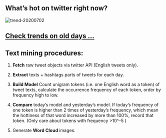 ## What’s hot on twitter right now?

![trend-20200702][wordcloud]

[wordcloud]: https://raw.githubusercontent.com/xdqc/tweet-trend-everyday/master/word-cloud/trend-20200702.png?token=AF5V4P7ADR6KQBZ4CEDTNIK6AXRMU "trend-20200702"

## [Check trends on old days ...](https://github.com/xdqc/tweet-trend-everyday/tree/master/word-cloud)

## Text mining procedures:

1. **Fetch** raw tweet objects via twitter API (English tweets only).

2. **Extract** texts + hashtags parts of tweets for each day.

3. **Build Model** Count unigram tokens (i.e. one English word as a token) of tweet texts, calculate the occurrence frequency of each token, order by frequency high to low.

4. **Compare** today’s model and yesterday’s model. If today’s frequency of one token is higher than 2 times of yesterday’s frequency, which mean the hottiness of that word increased by more than 100%, record that token. (Only care about tokens with frequency >10^-5 )

5. Generate **Word Cloud** images.
